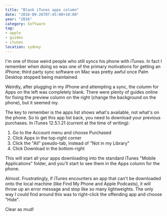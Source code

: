 ```yaml
---
title: "Blank iTunes apps column"
date: "2016-09-26T07:45:00+10:00"
year: "2016"
category: Software
tag:
- apple
- guides
- itunes
location: sydney
---
```

I'm one of those weird people who still syncs his phone with iTunes. In fact I remember when doing so was one of the primary motivations for getting an iPhone; third party sync software on Mac was pretty awful once Palm Desktop stopped being maintained.

Weirdly, after plugging in my iPhone and attempting a sync, the column for Apps on the left was completely blank. There were plenty of guides online for fixing the preview column on the right (change the background on the phone), but it seemed my.

The key to remember is the apps list shows what's available, not what's on the phone. So to get this app list back, you need to download your previous purchases. In iTunes 12.5.1.21 (current at the time of writing):

1. Go to the Account menu and choose Purchased
2. Click Apps in the top-right corner
3. Click the "All" pseudo-tab, instead of "Not in my Library"
4. Click Download in the bottom-right

This will start all your apps downloading into the standard iTunes "Mobile Applications" folder, and you'll start to see them in the Apps column for the phone.

Almost. Frustratingly, if iTunes encounters an app that can't be downloaded onto the local machine (like Find My Phone and Apple Podcasts), it will throw up an error message and stop like so many lightweights. The only way I could find around this was to right-click the offending app and choose "Hide".

Clear as mud!

